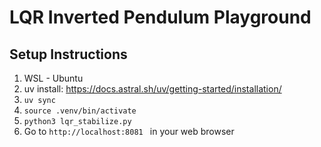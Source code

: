 # LQR Inverted Pendulum Playground

## Setup Instructions

1. WSL - Ubuntu
2. uv install: https://docs.astral.sh/uv/getting-started/installation/
3. `uv sync`
4. `source .venv/bin/activate`
5. `python3 lqr_stabilize.py`
6. Go to `http://localhost:8081 ` in your web browser